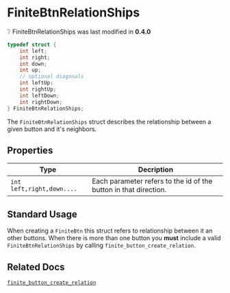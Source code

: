 # FiniteBtnRelationShips

<div class="alert alert-info part text-info">
❔ FiniteBtnRelationShips was last modified in <b>0.4.0</b>
</div>

```c
typedef struct {
    int left;
    int right;
    int down;
    int up;
    // optional diagonals
    int leftUp;
    int rightUp;
    int leftDown;
    int rightDown;
} FiniteBtnRelationShips;
```

The `FiniteBtnRelationShips` struct describes the relationship between a given button and it's neighbors.

## Properties

| Type                           | Decription                                                                             |
| ------------------------------ | -------------------------------------------------------------------------------------- |
|`int left,right,down....`|Each parameter refers to the id of the button in that direction.|

## Standard Usage

When creating a `FiniteBtn` this struct refers to relationship between it an other buttons. When there is more than one button you **must** include a valid `FiniteBtnRelationShips` by calling `finite_button_create_relation`.

## Related Docs

[`finite_button_create_relation`]()